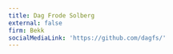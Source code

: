 ```yaml
---
title: Dag Frode Solberg
external: false
firm: Bekk
socialMediaLink: 'https://github.com/dagfs/'
---
```


